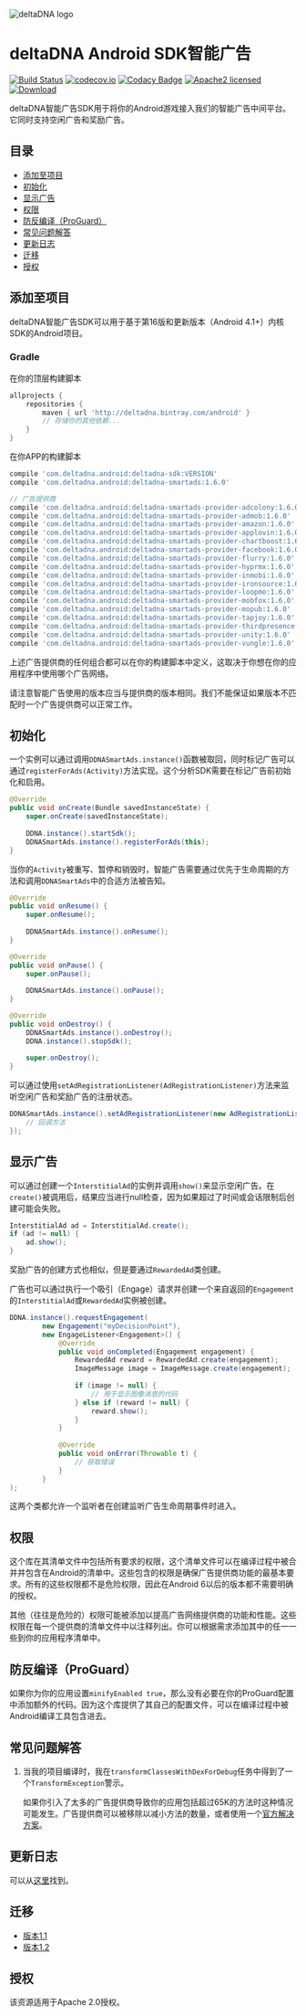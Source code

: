 ![deltaDNA logo](https://deltadna.com/wp-content/uploads/2015/06/deltadna_www@1x.png)

# deltaDNA Android SDK智能广告
[![Build Status](https://travis-ci.org/deltaDNA/android-smartads-sdk.svg)](https://travis-ci.org/deltaDNA/android-smartads-sdk)
[![codecov.io](https://codecov.io/github/deltaDNA/android-smartads-sdk/coverage.svg)](https://codecov.io/github/deltaDNA/android-smartads-sdk)
[![Codacy Badge](https://api.codacy.com/project/badge/grade/438f868ae71a444b8a1f8ebce32c3176)](https://www.codacy.com/app/deltaDNA/android-smartads-sdk)
[![Apache2 licensed](https://img.shields.io/badge/license-Apache-blue.svg)](./LICENSE.txt)
[![Download](https://api.bintray.com/packages/deltadna/android/deltadna-smartads/images/download.svg)](https://bintray.com/deltadna/android/deltadna-smartads/_latestVersion)

deltaDNA智能广告SDK用于将你的Android游戏接入我们的智能广告中间平台。它同时支持空闲广告和奖励广告。

## 目录
* [添加至项目](#添加至项目)
* [初始化](#初始化)
* [显示广告](#显示广告)
* [权限](#权限)
* [防反编译（ProGuard）](#防反编译（ProGuard）)
* [常见问题解答](#常见问题解答)
* [更新日志](#更新日志)
* [迁移](#迁移)
* [授权](#授权)

## 添加至项目
deltaDNA智能广告SDK可以用于基于第16版和更新版本（Android 4.1+）内核SDK的Android项目。

### Gradle
在你的顶层构建脚本
```groovy
allprojects {
    repositories {
        maven { url 'http://deltadna.bintray.com/android' }
        // 存储你的其他依赖...
    }
}
```
在你APP的构建脚本
```groovy
compile 'com.deltadna.android:deltadna-sdk:VERSION'
compile 'com.deltadna.android:deltadna-smartads:1.6.0'

// 广告提供商
compile 'com.deltadna.android:deltadna-smartads-provider-adcolony:1.6.0'
compile 'com.deltadna.android:deltadna-smartads-provider-admob:1.6.0'
compile 'com.deltadna.android:deltadna-smartads-provider-amazon:1.6.0'
compile 'com.deltadna.android:deltadna-smartads-provider-applovin:1.6.0'
compile 'com.deltadna.android:deltadna-smartads-provider-chartboost:1.6.0'
compile 'com.deltadna.android:deltadna-smartads-provider-facebook:1.6.0'
compile 'com.deltadna.android:deltadna-smartads-provider-flurry:1.6.0'
compile 'com.deltadna.android:deltadna-smartads-provider-hyprmx:1.6.0'
compile 'com.deltadna.android:deltadna-smartads-provider-inmobi:1.6.0'
compile 'com.deltadna.android:deltadna-smartads-provider-ironsource:1.6.0'
compile 'com.deltadna.android:deltadna-smartads-provider-loopme:1.6.0'
compile 'com.deltadna.android:deltadna-smartads-provider-mobfox:1.6.0'
compile 'com.deltadna.android:deltadna-smartads-provider-mopub:1.6.0'
compile 'com.deltadna.android:deltadna-smartads-provider-tapjoy:1.6.0'
compile 'com.deltadna.android:deltadna-smartads-provider-thirdpresence:1.6.0'
compile 'com.deltadna.android:deltadna-smartads-provider-unity:1.6.0'
compile 'com.deltadna.android:deltadna-smartads-provider-vungle:1.6.0'
```
上述广告提供商的任何组合都可以在你的构建脚本中定义，这取决于你想在你的应用程序中使用哪个广告网络。

请注意智能广告使用的版本应当与提供商的版本相同。我们不能保证如果版本不匹配时一个广告提供商可以正常工作。

## 初始化
一个实例可以通过调用`DDNASmartAds.instance()`函数被取回，同时标记广告可以通过`registerForAds(Activity)`方法实现。这个分析SDK需要在标记广告前初始化和启用。
```java
@Override
public void onCreate(Bundle savedInstanceState) {
    super.onCreate(savedInstanceState);
    
    DDNA.instance().startSdk();
    DDNASmartAds.instance().registerForAds(this);
}
```

当你的`Activity`被重写、暂停和销毁时，智能广告需要通过优先于生命周期的方法和调用`DDNASmartAds`中的合适方法被告知。
```java
@Override
public void onResume() {
    super.onResume();
    
    DDNASmartAds.instance().onResume();
}

@Override
public void onPause() {
    super.onPause();
    
    DDNASmartAds.instance().onPause();
}

@Override
public void onDestroy() {
    DDNASmartAds.instance().onDestroy();
    DDNA.instance().stopSdk();
    
    super.onDestroy();
}
```

可以通过使用`setAdRegistrationListener(AdRegistrationListener)`方法来监听空闲广告和奖励广告的注册状态。
```java
DDNASmartAds.instance().setAdRegistrationListener(new AdRegistrationListener() {
    // 回调方法
});
```

## 显示广告
可以通过创建一个`InterstitialAd`的实例并调用`show()`来显示空闲广告。在`create()`被调用后，结果应当进行null检查，因为如果超过了时间或会话限制后创建可能会失败。
```java
InterstitialAd ad = InterstitialAd.create();
if (ad != null) {
    ad.show();
}
```
奖励广告的创建方式也相似，但是要通过`RewardedAd`类创建。

广告也可以通过执行一个吸引（Engage）请求并创建一个来自返回的`Engagement`的`InterstitialAd`或`RewardedAd`实例被创建。
```java
DDNA.instance().requestEngagement(
        new Engagement("myDecisionPoint"),
        new EngageListener<Engagement>() {
            @Override
            public void onCompleted(Engagement engagement) {
                RewardedAd reward = RewardedAd.create(engagement);
                ImageMessage image = ImageMessage.create(engagement);
                
                if (image != null) {
                    // 用于显示图像消息的代码
                } else if (reward != null) {
                    reward.show();
                }
            }
            
            @Override
            public void onError(Throwable t) {
                // 获取错误
            }
        }
);
```

这两个类都允许一个监听者在创建监听广告生命周期事件时进入。

## 权限
这个库在其清单文件中包括所有要求的权限，这个清单文件可以在编译过程中被合并并包含在Android的清单中。这些包含的权限是确保广告提供商功能的最基本要求。所有的这些权限都不是危险权限，因此在Android 6以后的版本都不需要明确的授权。

其他（往往是危险的）权限可能被添加以提高广告网络提供商的功能和性能。这些权限在每一个提供商的清单文件中以注释列出。你可以根据需求添加其中的任一一些到你的应用程序清单中。

## 防反编译（ProGuard）
如果你为你的应用设置`minifyEnabled true`，那么没有必要在你的ProGuard配置中添加额外的代码。因为这个库提供了其自己的配置文件，可以在编译过程中被Android编译工具包含进去。

## 常见问题解答
1.  当我的项目编译时，我在`transformClassesWithDexForDebug`任务中得到了一个`TransformException`警示。
    
    如果你引入了太多的广告提供商导致你的应用包括超过65K的方法时这种情况可能发生。广告提供商可以被移除以减小方法的数量，或者使用一个[官方解决方案](http://developer.android.com/tools/building/multidex.html#mdex-gradle)。

## 更新日志
可以从[这里](CHANGELOG.md)找到。

## 迁移
* [版本1.1](docs/migrations/1.1.md)
* [版本1.2](docs/migrations/1.2.md)

## 授权
该资源适用于Apache 2.0授权。
